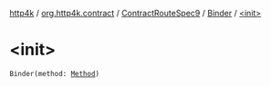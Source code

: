 [http4k](../../../index.md) / [org.http4k.contract](../../index.md) / [ContractRouteSpec9](../index.md) / [Binder](index.md) / [&lt;init&gt;](./-init-.md)

# &lt;init&gt;

`Binder(method: `[`Method`](../../../org.http4k.core/-method/index.md)`)`